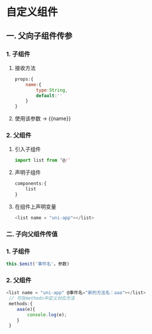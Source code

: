# 自定义组件

## 一. 父向子组件传参
### 1. 子组件
1. 接收方法 
	```javascript
	props:{
		name:{
			type:String,
			default:''
		}
	}
	```
2. 使用该参数 -> {{name}}
### 2. 父组件
1. 引入子组件
	```javascript
	import list from ‘@/’
	```
2. 声明子组件
	```JavaScript
	components:{
		list
	}
	```
3. 在组件上声明变量
	```javascript
	<list name = "uni-app"></list>
	```
### 二. 子向父组件传值
### 1. 子组件
```javascript
this.$emit('事件名'，参数)
```
### 2. 父组件
```javascript
<list name = "uni-app" @事件名="新的方法名：aaa"></list>
 // 可在methods中定义对应方法
 methods:{
 	aaa(e){
 		console.log(e);
 	}
 }
```



<comment/>
<ad/>
